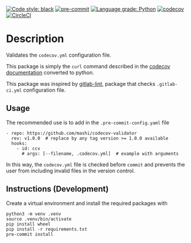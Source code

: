 [![Code style: black](https://img.shields.io/badge/code%20style-black-000000.svg)](https://github.com/psf/black)
[![pre-commit](https://img.shields.io/badge/pre--commit-enabled-brightgreen?logo=pre-commit&logoColor=white)](https://github.com/pre-commit/pre-commit)
[![Language grade: Python](https://img.shields.io/lgtm/grade/python/g/mashi/codecov-validator.svg?logo=lgtm&logoWidth=18)](https://lgtm.com/projects/g/mashi/codecov-validator/context:python)
[![codecov](https://codecov.io/gh/mashi/codecov-validator/branch/main/graph/badge.svg?token=WBOQOGFC51)](https://codecov.io/gh/mashi/codecov-validator)
[![CircleCI](https://circleci.com/gh/circleci/circleci-docs.svg?style=shield)](https://app.circleci.com/pipelines/github/mashi/codecov-validator?branch=main)


# Description
Validates the `codecov.yml` configuration file.

This package is simply the `curl` command described in the [codecov documentation](https://docs.codecov.io/docs/codecov-yaml)
converted to python.

This package was inspired by [gitlab-lint](https://pypi.org/project/gitlab-lint/), package that checks `.gitlab-ci.yml`
configuration file.


## Usage
The recommended use is to add in the `.pre-commit-config.yaml` file
```
- repo: https://github.com/mashi/codecov-validator
  rev: v1.0.0  # replace by any tag version >= 1.0.0 available
  hooks:
    - id: ccv
      # args: [--filename, .codecov.yml]  # example with arguments
```

In this way, the `codecov.yml` file is checked before `commit` and prevents the user
from including invalid files in the version control.


## Instructions (Development)
Create a virtual environment and install the required packages with
```
python3 -m venv .venv
source .venv/bin/activate
pip install wheel
pip install -r requirements.txt
pre-commit install
```
